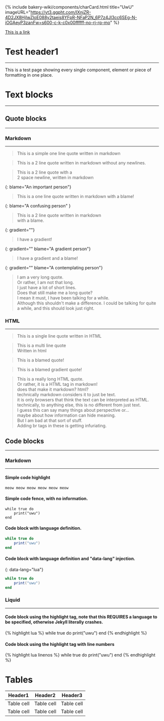 {% include bakery-wiki/components/charCard.html title="UwU" imageURL="https://yt3.ggpht.com/IXnjZR-4D2JX8HjIwZloE088y2taeis8YFpR-NFaP2N_6P7z4JI3cc6SEg-N-iOGAeyP3zanFw=s600-c-k-c0x00ffffff-no-rj-rp-mo"  %}


[This is a link]("/example")  
# Test header1
---
This is a test page showing every single component, element or piece of formatting in one place.

# Text blocks
---
## Quote blocks
---
### Markdown
---
> This is a simple one line quote written in markdown

> This is a 2 line quote
> written in markdown without any newlines.

> This is a 2 line quote with a  
> 2 space newline, written in markdown

{: blame="An important person"}
> This is a one line quote written in markdown with a blame!

{: blame="A confusing person" }
> This is a 2 line quote written in markdown  
> with a blame.

{: gradient=""}
> I have a gradient!

{: gradient="" blame="A gradient person"}
> I have a gradient and a blame!

{: gradient="" blame="A contemplating person"}
> I am a very long quote.  
> Or rather, I am not that long.  
> I just have a lot of short lines.  
> Does that still make me a long quote?  
> I mean it must, I have been talking for a while.  
> Although this shouldn't make a difference.
> I could be talking for quite a while, and this should look just right.

### HTML
---
<blockquote>This is a single line quote written in HTML</blockquote>
<blockquote>This is a multi line quote<br>Written in html</blockquote>
<blockquote blame="A HTML person">This is a blamed quote!</blockquote>
<blockquote blame="A HTML person, fading away" gradient>This is a blamed gradient quote!</blockquote>
<blockquote blame="A person with a new pespective." >
    This is a really long HTML quote.<br>
    Or rather, it is a HTML tag in markdown!<br>
    does that make it markdown? html?<br>
    technically markdown considers it to just be text.<br>
    it is only browsers that think the text can be interpreted as HTML.<br>
    technically, to anything else, this is no different from just text.<br>
    I guess this can say many things about perspective or...<br>
    maybe about how information can hide meaning.<br>
    But I am bad at that sort of stuff.<br>
    Adding br tags in these is getting infuriating.<br>
</blockquote>

## Code blocks
---
### Markdown
---
#### Simple code highlight
`meow meow meow meow meow meow`

#### Simple code fence, with no information.
```
while true do
    print("uwu")
end
```

#### Code block with language definition.
```lua
while true do
    print("uwu")
end
```

#### Code block with language definition and "data-lang" injection.
{: data-lang="lua"}
```lua
while true do
    print("uwu")
end
```
### Liquid
---
#### Code block using the highlight tag, note that this REQUIRES a language to be specified, otherwise Jekyll literally crashes.
{% highlight lua %}
while true do
    print("uwu")
end
{% endhighlight %}

#### Code block using the highlight tag with line numbers
{% highlight lua linenos %}
while true do
    print("uwu")
end
{% endhighlight %}

# Tables

| Header1   | Header2 | Header3 |
| - | - | - |
| Table cell | Table cell | Table cell |
| Table cell | Table cell | Table cell |
